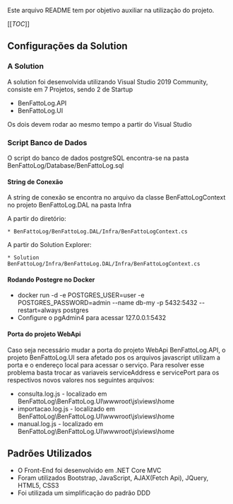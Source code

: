 Este arquivo README tem por objetivo auxiliar na utilização do projeto.

[[_TOC_]]

## Configurações da Solution

### A Solution
  A solution foi desenvolvida utilizando Visual Studio 2019 Community, consiste em 7 Projetos, sendo 2  de Startup
  - BenFattoLog.API
  - BenFattoLog.UI
  
  Os dois devem rodar ao mesmo tempo a partir do Visual Studio

### Script Banco de Dados
  
  O script do banco de dados postgreSQL encontra-se na pasta BenFattoLog/Database/BenFattoLog.sql

#### String de Conexão
  A string de conexão se encontra no arquivo da classe BenFattoLogContext no projeto BenFattoLog.DAL na pasta Infra

  A partir do diretório:
    
    * BenFattoLog/BenFattoLog.DAL/Infra/BenFattoLogContext.cs

  A partir do Solution Explorer:
    
    * Solution BenFattoLog/Infra/BenFattoLog.DAL/Infra/BenFattoLogContext.cs


#### Rodando Postegre no Docker

 - docker run -d -e POSTGRES_USER=user -e POSTGRES_PASSWORD=admin --name db-my -p 5432:5432  --restart=always postgres
 - Configure o pgAdmin4 para acessar 127.0.0.1:5432
  

#### Porta do projeto WebApi 
   
   Caso seja necessário mudar a porta do projeto WebApi BenFattoLog.API, o projeto BenFattoLog.UI sera afetado pos os arquivos javascript utilizam a porta e o endereço local para acessar o serviço.
   Para resolver esse problema basta trocar as variaveis serviceAddress e servicePort para os respectivos novos valores nos seguintes arquivos:
   * consulta.log.js - localizado em BenFattoLog\BenFattoLog.UI\wwwroot\js\views\home
   * importacao.log.js - localizado em BenFattoLog\BenFattoLog.UI\wwwroot\js\views\home
   * manual.log.js - localizado em BenFattoLog\BenFattoLog.UI\wwwroot\js\views\home   


## Padrões Utilizados

- O Front-End foi desenvolvido em .NET Core MVC
- Foram utilizados Bootstrap, JavaScript, AJAX(Fetch Api), JQuery, HTML5, CSS3
- Foi utilizada um simplificação do padrão DDD